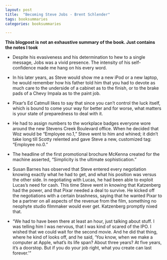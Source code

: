 ```yaml
---
layout: post
title:  "Becoming Steve Jobs - Brent Schlender"
tags: booksummaries
categories: booksummaries

---
```


**This blogpost is not an exhaustive summary of the book. Just contains the notes I took**  


- Despite his evasiveness and his determination to hew to a single message, Jobs was a vivid presence. The intensity of his self-confidence made me hang on his every word.

- In his later years, as Steve would show me a new iPod or a new laptop, he would remember how his father told him that you had to devote as much care to the underside of a cabinet as to the finish, or to the brake pads of a Chevy Impala as to the paint job.

- Pixar’s Ed Catmull likes to say that since you can’t control the luck itself, which is bound to come your way for better and for worse, what matters is your state of preparedness to deal with it.

- He had to assign numbers to the workplace badges everyone wore around the new Stevens Creek Boulevard office. When he decided that Woz would be “Employee no.1,” Steve went to him and whined; it didn’t take long till Scotty relented and gave Steve a new, customized tag: “Employee no.0.”

- The headline of the first promotional brochure McKenna created for the machine asserted, “Simplicity is the ultimate sophistication.”

- Susan Barnes has observed that Steve entered every negotiation knowing exactly what he had to get, and what his position was versus the other side. In negotiating with Lucas, he had been able to exploit Lucas’s need for cash. This time Steve went in knowing that Katzenberg had the power, and that Pixar needed a deal to survive. He kicked off the negotiations with a certain brashness, saying that he wanted Pixar to be a partner on all aspects of the revenue from the film, something no neophyte studio filmmaker would ever get. Katzenberg promptly nixed that.

- “We had to have been there at least an hour, just talking about stuff. I was telling him I was nervous, that I was kind of scared of the IPO. I wished that we could wait for the second movie. And he did that thing, where he kind of looks off, and he said, ‘You know, when we make a computer at Apple, what’s its life span? About three years? At five years, it’s a doorstop. But if you do your job right, what you create can last forever.'”
